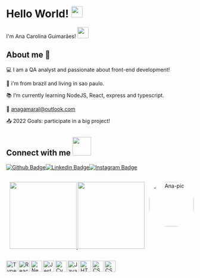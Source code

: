 
# Hello World! <img src=https://github.com/TheDudeThatCode/TheDudeThatCode/blob/master/Assets/Earth.gif width="30">

I'm Ana Carolina Guimarães! <img src=https://github.com/TheDudeThatCode/TheDudeThatCode/blob/master/Assets/powerup.gif width="30">


## About me :butterfly:
:computer: I am a QA analyst and passionate about front-end development!

:house_with_garden: i'm from brazil and living in sao paulo.

:books: I’m currently learning NodeJS, React, express and typescript.

:email: anagamaral@outlook.com

:outbox_tray: 2022 Goals: participate in a big project! 


## Connect with me <img src=https://github.com/TheDudeThatCode/TheDudeThatCode/blob/master/Assets/Handshake.gif width="50">

[![Github Badge](https://img.shields.io/badge/-Github-000?style=flat-square&logo=Github&logoColor=white&link=https://github.com/gdragoa)](https://github.com/gdragoa)[![Linkedin Badge](https://img.shields.io/badge/-LinkedIn-blue?style=flat-square&logo=Linkedin&logoColor=white&link=https://www.linkedin.com/in/anagamaral/)](https://www.linkedin.com/in/anagamaral/)[![Instagram Badge](https://img.shields.io/badge/-Instagram-bc2a8d?style=flat-square&logo=Instagram&logoColor=white&link=https://instagram.com/gdragoaa)](https://instagram.com/gdragoaa)


<br/>

<div align="center">
  
  <a href="https://github.com/gdragoa">
  <img height="180em" src="https://github-readme-stats.vercel.app/api?username=gdragoa&show_icons=true&theme=dracula&include_all_commits=true&count_private=true"/>
  <img height="180em" src="https://github-readme-stats.vercel.app/api/top-langs/?username=gdragoa&layout=compact&langs_count=7&theme=dracula"/>
  <img align="right" alt="Ana-pic" height="120" style="border-radius:50px;" src="https://i.picasion.com/pic91/c52848a2816df0f9f48f39a4d0bc2f9c.gif">

</div>

  ##

<a href="https://www.typescriptlang.org" target="_blank">
  <img align="left" title="Typescript" alt="Typescript" width="30px" src="https://cdn.jsdelivr.net/gh/devicons/devicon/icons/typescript/typescript-original.svg" />
</a>
<a href="https://pt-br.reactjs.org" target="_blank">
 <img align="left" title="React and React Native" alt="React and React Native" width="30px" src="https://cdn.jsdelivr.net/gh/devicons/devicon/icons/react/react-original.svg" />
</a>
<a href="https://nextjs.org" target="_blank">
  <img align="left" title="Next js" alt="Next js" width="30px" src="https://cdn.discordapp.com/attachments/709159866127614043/917818075875770418/Group_1.png" />
</a>
<a href="https://jestjs.io/pt-BR/" target="_blank">
  <img align="left" title="Jest" alt="Jest" width="30px" src="https://cdn.jsdelivr.net/gh/devicons/devicon/icons/jest/jest-plain.svg" />
</a>
<a href="https://www.cypress.io" target="_blank">
  <img align="left" title="Cypress" alt="Cypress" width="30px" src="https://pics.freeicons.io/uploads/icons/png/3556671901536211770-512.png" />
</a>
<a href="https://www.javascript.com/" target="_blank">
  <img align="left" title="Javascript" alt="Javascript" width="30px" src="https://cdn.jsdelivr.net/gh/devicons/devicon/icons/javascript/javascript-original.svg" />
</a>
<a href="https://www.w3schools.com/html/" target="_blank">
  <img align="left" title="HTML" alt="HTML" width="30px" src="https://cdn.jsdelivr.net/gh/devicons/devicon/icons/html5/html5-original.svg" />
</a>
<a href="https://www.w3schools.com/css/" target="_blank">
  <img align="left" title="CSS" alt="CSS" width="30px" src="https://cdn.jsdelivr.net/gh/devicons/devicon/icons/css3/css3-original.svg" />
</a> 
<a href="https://robotframework.org/" target="_blank">
  <img align="left" title="robot" alt="CSS" width="30px" src="https://cdn.icon-icons.com/icons2/2107/PNG/512/file_type_robotframework_icon_130193.png" />
</a><br/>
